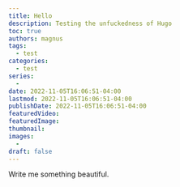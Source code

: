 ```yaml
---
title: Hello
description: Testing the unfuckedness of Hugo
toc: true
authors: magnus
tags:
  - test
categories:
  - test
series:
  -
date: 2022-11-05T16:06:51-04:00
lastmod: 2022-11-05T16:06:51-04:00
publishDate: 2022-11-05T16:06:51-04:00
featuredVideo:
featuredImage:
thumbnail: 
images:
  -
draft: false
---
```


Write me something beautiful.
